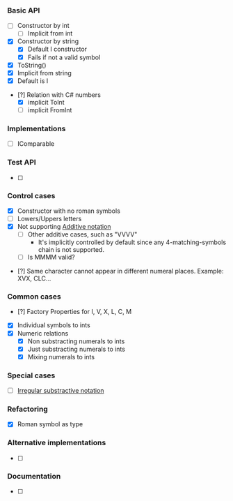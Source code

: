 ### Basic API
- [ ] Constructor by int
  - [ ] Implicit from int
- [x] Constructor by string
  - [x] Default I constructor
  - [x] Fails if not a valid symbol
- [x] ToString()
- [x] Implicit from string
- [x] Default is I
- [?] Relation with C# numbers
  - [x] implicit ToInt
  - [ ] implicit FromInt

### Implementations
- [ ] IComparable

### Test API
- [ ] 

### Control cases
- [x] Constructor with no roman symbols
- [ ] Lowers/Uppers letters
- [x] Not supporting [Additive notation](https://en.wikipedia.org/wiki/Roman_numerals#Variant_forms) 
  - [ ] Other additive cases, such as "VVVV"
    * It's implicitly controlled by default since any 4-matching-symbols chain is not supported.
  - [ ] Is MMMM valid?
- [?] Same character cannot appear in different numeral places. Example: XVX, CLC... 

### Common cases 
- [?] Factory Properties for I, V, X, L, C, M
- [x] Individual symbols to ints
- [x] Numeric relations
  - [x] Non substracting numerals to ints
  - [x] Just substracting numerals to ints
  - [x] Mixing numerals to ints

### Special cases
- [ ] [Irregular substractive notation](https://en.wikipedia.org/wiki/Roman_numerals#Irregular_subtractive_notation)

### Refactoring
- [x] Roman symbol as type

### Alternative implementations
- [ ]  
    
### Documentation
- [ ] 
